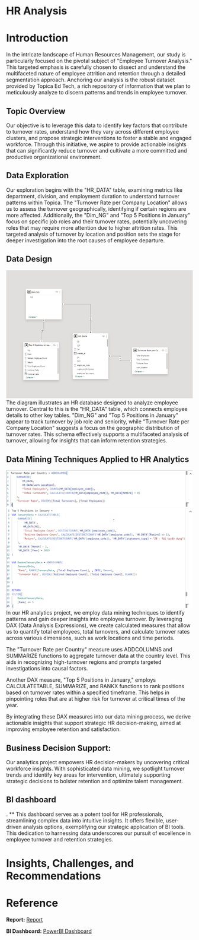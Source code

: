 # HR Analysis

# Introduction

In the intricate landscape of Human Resources Management, our study is particularly focused on the pivotal subject of "Employee Turnover Analysis." This targeted emphasis is carefully chosen to dissect and understand the multifaceted nature of employee attrition and retention through a detailed segmentation approach. Anchoring our analysis is the robust dataset provided by Topica Ed Tech, a rich repository of information that we plan to meticulously analyze to discern patterns and trends in employee turnover.

## Topic Overview

Our objective is to leverage this data to identify key factors that contribute to turnover rates, understand how they vary across different employee clusters, and propose strategic interventions to foster a stable and engaged workforce. Through this initiative, we aspire to provide actionable insights that can significantly reduce turnover and cultivate a more committed and productive organizational environment.

## Data Exploration

Our exploration begins with the "HR_DATA" table, examining metrics like department, division, and employment duration to understand turnover patterns within Topica. The "Turnover Rate per Company Location" allows us to assess the turnover geographically, identifying if certain regions are more affected. Additionally, the "Dim_NG" and "Top 5 Positions in January" focus on specific job roles and their turnover rates, potentially uncovering roles that may require more attention due to higher attrition rates. This targeted analysis of turnover by location and position sets the stage for deeper investigation into the root causes of employee departure.

## Data Design 
![datawh](Image/DataModle.png)
The diagram illustrates an HR database designed to analyze employee turnover. Central to this is the "HR_DATA" table, which connects employee details to other key tables. "Dim_NG" and "Top 5 Positions in January" appear to track turnover by job role and seniority, while "Turnover Rate per Company Location" suggests a focus on the geographic distribution of turnover rates. This schema effectively supports a multifaceted analysis of turnover, allowing for insights that can inform retention strategies.

## Data Mining Techniques Applied to HR Analytics
![datawh](Image/Dax_country.png)
![datawh](Image/Dax_top_5.png)
In our HR analytics project, we employ data mining techniques to identify patterns and gain deeper insights into employee turnover. By leveraging DAX (Data Analysis Expressions), we create calculated measures that allow us to quantify total employees, total turnovers, and calculate turnover rates across various dimensions, such as work locations and time periods.

The "Turnover Rate per Country" measure uses ADDCOLUMNS and SUMMARIZE functions to aggregate turnover data at the country level. This aids in recognizing high-turnover regions and prompts targeted investigations into causal factors.

Another DAX measure, "Top 5 Positions in January," employs CALCULATETABLE, SUMMARIZE, and RANKX functions to rank positions based on turnover rates within a specified timeframe. This helps in pinpointing roles that are at higher risk for turnover at critical times of the year.

By integrating these DAX measures into our data mining process, we derive actionable insights that support strategic HR decision-making, aimed at improving employee retention and satisfaction.

## Business Decision Support:
Our analytics project empowers HR decision-makers by uncovering critical workforce insights. With sophisticated data mining, we spotlight turnover trends and identify key areas for intervention, ultimately supporting strategic decisions to bolster retention and optimize talent management.

## BI dashboard
[](https://app.powerbi.com/groups/me/reports/5ebeef25-9c44-4ce1-b3a0-638253700d76?ctid=a7380202-eb54-415a-9b66-4d9806cfab42&pbi_source=linkShare). ** This dashboard serves as a potent tool for HR professionals, streamlining complex data into intuitive insights. It offers flexible, user-driven analysis options, exemplifying our strategic application of BI tools. This dedication to harnessing data underscores our pursuit of excellence in employee turnover and retention strategies.

# I****nsights, Challenges, and Recommendations****


# Reference 

**Report:** [Report]()

**BI Dashboard:** [PowerBI Dashboard]([https://public.tableau.com/app/profile/nam.nguyen7732/viz/CustomerSegmentationDashboard-RFMAnalysis/Dashboard1?publish=yes](https://app.powerbi.com/groups/me/reports/5ebeef25-9c44-4ce1-b3a0-638253700d76?ctid=a7380202-eb54-415a-9b66-4d9806cfab42&pbi_source=linkShare))



